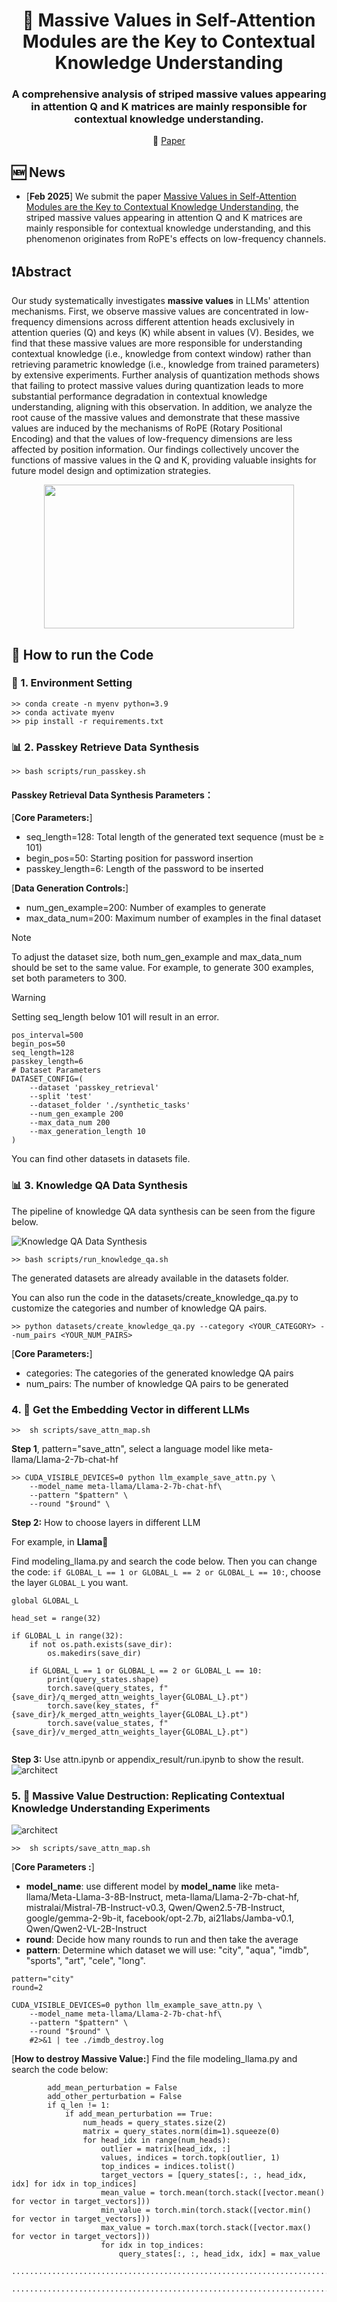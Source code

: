 <h1 align="center">  🍊 Massive Values in Self-Attention Modules are the Key to Contextual Knowledge Understanding </h1>
<h3 align="center">  A comprehensive analysis of striped massive values appearing in attention Q and K matrices are mainly responsible for contextual knowledge understanding. </h3>

<p align="center">
  📃 <a href="https://arxiv.org/abs/2306.08018" target="_blank">Paper</a> 



## 🆕 News
- \[**Feb 2025**\] We submit the paper [Massive Values in Self-Attention Modules are the Key to Contextual Knowledge Understanding](https://github.com/zjunlp/MolGen), the striped massive values appearing in attention Q and K matrices are mainly responsible for contextual knowledge understanding, and this phenomenon originates from RoPE's effects on low-frequency channels.

## ❗Abstract
Our study systematically investigates **massive values** in LLMs' attention mechanisms. First, we observe massive values are concentrated in low-frequency dimensions across different attention heads exclusively in attention queries (Q) and keys (K) while absent in values (V). Besides, we find that these massive values are more responsible for understanding contextual knowledge (i.e., knowledge from context window) rather than retrieving parametric knowledge (i.e., knowledge from trained parameters) by extensive experiments. Further analysis of quantization methods shows that failing to protect massive values during quantization leads to more substantial performance degradation in contextual knowledge understanding, aligning with this observation. In addition, we analyze the root cause of the massive values and demonstrate that these massive values are induced by the mechanisms of RoPE (Rotary Positional Encoding) and that the values of low-frequency dimensions are less affected by position information. Our findings collectively uncover the functions of massive values in the Q and K, providing valuable insights for future model design and optimization strategies. 

<p align="center">
  <img src="image/fig3.png" width="400" height="230">
</p>

## 📝 How to run the Code

<h3 id="3-1"> 🤗 1. Environment Setting </h3>

```
>> conda create -n myenv python=3.9
>> conda activate myenv
>> pip install -r requirements.txt
```

<h3 id="3-2"> 📊 2. Passkey Retrieve Data Synthesis</h3>

```
>> bash scripts/run_passkey.sh 
```
#### Passkey Retrieval Data Synthesis Parameters：

\[**Core Parameters:**\]
- seq_length=128: Total length of the generated text sequence (must be ≥ 101)
- begin_pos=50: Starting position for password insertion
- passkey_length=6: Length of the password to be inserted

\[**Data Generation Controls:**\]
- num_gen_example=200: Number of examples to generate
- max_data_num=200: Maximum number of examples in the final dataset

> [!Note]
> To adjust the dataset size, both num_gen_example and max_data_num should be set to the same value. For example, to generate 300 examples, set both parameters to 300.

> [!Warning]
> Setting seq_length below 101 will result in an error.

```
pos_interval=500
begin_pos=50
seq_length=128
passkey_length=6
# Dataset Parameters
DATASET_CONFIG=(
    --dataset 'passkey_retrieval'
    --split 'test'
    --dataset_folder './synthetic_tasks'
    --num_gen_example 200
    --max_data_num 200
    --max_generation_length 10
)
```
You can find other datasets in datasets file.

<h3 id="3-3"> 📊 3. Knowledge QA Data Synthesis</h3>

The pipeline of knowledge QA data synthesis can be seen from the figure below.

![Knowledge QA Data Synthesis](image/knowledge_qa.png)

```
>> bash scripts/run_knowledge_qa.sh 
```

The generated datasets are already available in the datasets folder.

You can also run the code in the datasets/create_knowledge_qa.py to customize the categories and number of knowledge QA pairs.

```
>> python datasets/create_knowledge_qa.py --category <YOUR_CATEGORY> --num_pairs <YOUR_NUM_PAIRS>
```

\[**Core Parameters:**\]
- categories: The categories of the generated knowledge QA pairs
- num_pairs: The number of knowledge QA pairs to be generated


<h3 id="3-4"> 4. 🎯 Get the Embedding Vector in different LLMs </h3>

```
>>  sh scripts/save_attn_map.sh 
```

**Step 1**, pattern="save_attn", select a language model like meta-llama/Llama-2-7b-chat-hf

```shell
>> CUDA_VISIBLE_DEVICES=0 python llm_example_save_attn.py \
    --model_name meta-llama/Llama-2-7b-chat-hf\
    --pattern "$pattern" \
    --round "$round" \
```
**Step 2:** How to choose layers in different LLM

For example, in **Llama🦙**

Find modeling_llama.py and search the code below. Then you can change the code: ```if GLOBAL_L == 1 or GLOBAL_L == 2 or GLOBAL_L == 10:```, choose the layer ```GLOBAL_L``` you want.
```
global GLOBAL_L

head_set = range(32)

if GLOBAL_L in range(32):
    if not os.path.exists(save_dir):
        os.makedirs(save_dir)

    if GLOBAL_L == 1 or GLOBAL_L == 2 or GLOBAL_L == 10:
        print(query_states.shape)
        torch.save(query_states, f"{save_dir}/q_merged_attn_weights_layer{GLOBAL_L}.pt")
        torch.save(key_states, f"{save_dir}/k_merged_attn_weights_layer{GLOBAL_L}.pt")
        torch.save(value_states, f"{save_dir}/v_merged_attn_weights_layer{GLOBAL_L}.pt")
                
```

**Step 3:** Use attn.ipynb or appendix_result/run.ipynb to show the result.
![architect](image/fig1.png)

<h3 id="3-5"> 5. 🔬 Massive Value Destruction: Replicating Contextual Knowledge Understanding Experiments </h3>

![architect](image/fig2.png)

```
>>  sh scripts/save_attn_map.sh 
```
\[**Core Parameters :**\] 
-  **model_name**: use different model by **model_name** like meta-llama/Meta-Llama-3-8B-Instruct, meta-llama/Llama-2-7b-chat-hf, mistralai/Mistral-7B-Instruct-v0.3, Qwen/Qwen2.5-7B-Instruct, google/gemma-2-9b-it, facebook/opt-2.7b, ai21labs/Jamba-v0.1, Qwen/Qwen2-VL-2B-Instruct
-  **round**: Decide how many rounds to run and then take the average
-  **pattern**: Determine which dataset we will use: "city", "aqua", "imdb", "sports", "art", "cele", "long". 
```
pattern="city"
round=2

CUDA_VISIBLE_DEVICES=0 python llm_example_save_attn.py \
    --model_name meta-llama/Llama-2-7b-chat-hf\
    --pattern "$pattern" \
    --round "$round" \
    #2>&1 | tee ./imdb_destroy.log      
```
\[**How to destroy Massive Value:**\] Find the file modeling_llama.py and search the code below: 

```
        add_mean_perturbation = False
        add_other_perturbation = False
        if q_len != 1:
            if add_mean_perturbation == True:
                num_heads = query_states.size(2)
                matrix = query_states.norm(dim=1).squeeze(0)
                for head_idx in range(num_heads):
                    outlier = matrix[head_idx, :]
                    values, indices = torch.topk(outlier, 1)
                    top_indices = indices.tolist()
                    target_vectors = [query_states[:, :, head_idx, idx] for idx in top_indices]
                    mean_value = torch.mean(torch.stack([vector.mean() for vector in target_vectors]))
                    min_value = torch.min(torch.stack([vector.min() for vector in target_vectors]))
                    max_value = torch.max(torch.stack([vector.max() for vector in target_vectors]))
                    for idx in top_indices:
                        query_states[:, :, head_idx, idx] = max_value
                     ..................................................................................................
                     ..................................................................................................
                            
```

